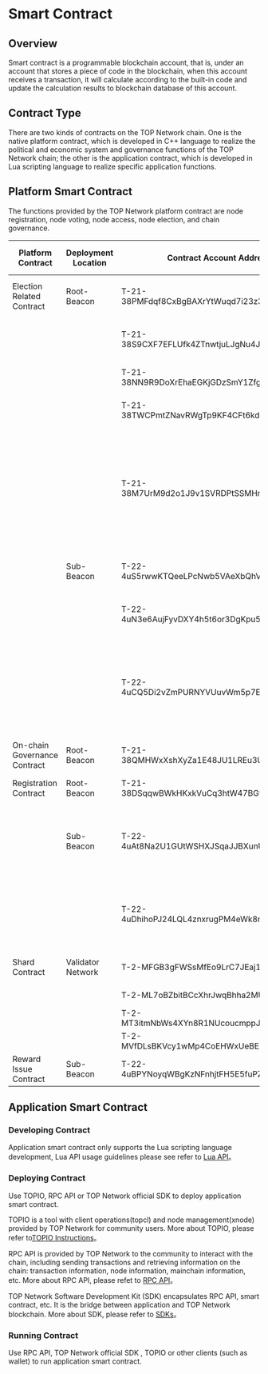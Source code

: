 # Smart Contract

## Overview

Smart contract is a programmable blockchain account, that is, under an account that stores a piece of code in the blockchain, when this account receives a transaction, it will calculate according to the built-in code and update the calculation results to blockchain database of this account.

## Contract Type

There are two kinds of contracts on the TOP Network chain. One is the native platform contract, which is developed in C++ language to realize the political and economic system and governance functions of the TOP Network chain; the other is the application contract, which is developed in Lua scripting language to realize specific application functions.

## Platform Smart Contract

The functions provided by the TOP Network platform contract are node registration, node voting, node access, node election, and chain governance.

| Platform Contract            | Deployment Location | Contract Account Address                   | Description                                                  | Triggered By The Clock |
| ---------------------------- | ------------------- | ------------------------------------------ | ------------------------------------------------------------ | ---------------------- |
| Election Related Contract    | Root-Beacon         | T-21-38PMFdqf8CxBgBAXrYtWuqd7i23z3C85KDq@0 | Root-Beacon elect Root-Beacon group contract.                | Y                      |
|                              |                     | T-21-38S9CXF7EFLUfk4ZTnwtjuLJgNu4Jf8Go4A@0 | Root-Beacon elect Sub-Beacon group contract.                 | Y                      |
|                              |                     | T-21-38NN9R9DoXrEhaEGKjGDzSmY1ZfgLqSetvQ@0 | Root-Beacon elect edge group contract.                       | Y                      |
|                              |                     | T-21-38TWCPmtZNavRWgTp9KF4CFt6kdCfFxP6EP@0 | Root-Beacon elect archive group contract.                    | Y                      |
|                              |                     | T-21-38M7UrM9d2o1J9v1SVRDPtSSMHr4Qsn96N4@0 | Root-Beacon candidate pool contract, including all candidate nodes and nodes have been elected as edge, archive, Root-Beacon and Sub-Beacon. | Y                      |
|                              | Sub-Beacon          | T-22-4uS5rwwKTQeeLPcNwb5VAeXbQhVAq5TiR3d@3 | Sub-Beacon elect auditor/validator group contract.           | Y                      |
|                              |                     | T-22-4uN3e6AujFyvDXY4h5t6or3DgKpu5rTKELD@3 | Shard association relationship contract.                     | N                      |
|                              |                     | T-22-4uCQ5Di2vZmPURNYVUuvWm5p7EaFQrRLs76@3 | Sub-Beacon candidate pool contract, including all candidate nodes and nodes have been elected as validator and auditor. | Y                      |
| On-chain Governance Contract | Root-Beacon         | T-21-38QMHWxXshXyZa1E48JU1LREu3UrT5KGD2U@0 | On-chain governance contract.                                | N                      |
| Registration Contract        | Root-Beacon         | T-21-38DSqqwBWkHKxkVuCq3htW47BGtJRCM2paf@0 | Node registration contract.                                  | N                      |
|                              | Sub-Beacon          | T-22-4uAt8Na2U1GUtWSHXJSqaJJBXunUX9WU9kB@0 | Process the workload data collected by shard, such as calculating individual node rewards. | Y                      |
|                              |                     | T-22-4uDhihoPJ24LQL4znxrugPM4eWk8rY42ceS@2 | Process the slash data collected by shard, such as calculating individual node slash. | Y                      |
| Shard Contract               | Validator Network   | T-2-MFGB3gFWSsMfEo9LrC7JEaj1gJTXaYfXny     | Shard workload statistics contract.                          | Y                      |
|                              |                     | T-2-ML7oBZbitBCcXhrJwqBhha2MUimd6SM9Z6     | Shard slash statistics.                                      | Y                      |
|                              |                     | T-2-MT3itmNbWs4XYn8R1NUcoucmppJwN7qE69     | Shard reward claiming.                                       |                        |
|                              |                     | T-2-MVfDLsBKVcy1wMp4CoEHWxUeBEAVBL9ZEa     | Vote on node.                                                | N                      |
| Reward Issue Contract        | Sub-Beacon          | T-22-4uBPYNoyqWBgKzNFnhjtFH5E5fuPZJAapji@1 | Issue TOP Token as a reward pool.                            | N                      |

## Application Smart Contract

### Developing Contract

Application smart contract only supports the Lua scripting language development, Lua API usage guidelines please see refer to [Lua API](docs-en/SmartContract/LuaAPI.md)。

### Deploying Contract

Use TOPIO, RPC API or TOP Network official SDK to deploy application smart contract.

TOPIO is a tool  with client operations(topcl) and node management(xnode) provided by TOP Network for community users. More about TOPIO, please refer to[TOPIO Instructions](docs-en/Tools/TOPIO/Overview.md)。

RPC API is provided by TOP Network to the community to interact with the chain, including sending transactions and retrieving information on the chain: transaction information, node information, mainchain information, etc. More about RPC API, please refet to [RPC API](docs-en/Interface/RPC-API/Overview.md)。

TOP Network Software Development Kit (SDK) encapsulates RPC API, smart contract, etc. It is the bridge between application and TOP Network blockchain. More about SDK, please refer to [SDKs](docs-en/Interface/SDKs/00-overview.md)。

### Running Contract

Use RPC API, TOP Network official SDK , TOPIO or other clients (such as wallet) to run application smart contract.